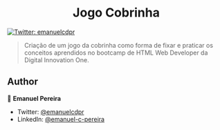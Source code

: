 <h1 align="center">Jogo Cobrinha</h1>
<p>
  <a href="https://twitter.com/emanuelcdpr" target="_blank">
    <img alt="Twitter: emanuelcdpr" src="https://img.shields.io/twitter/follow/emanuelcdpr.svg?style=social" />
  </a>
</p>

> Criação de um jogo da cobrinha como forma de fixar e praticar os conceitos aprendidos no bootcamp de HTML Web Developer da Digital Innovation One.

## Author

👤 **Emanuel Pereira**

* Twitter: [@emanuelcdpr](https://twitter.com/emanuelcdpr)
* LinkedIn: [@emanuel-c-pereira](https://linkedin.com/in/emanuel-c-pereira)

